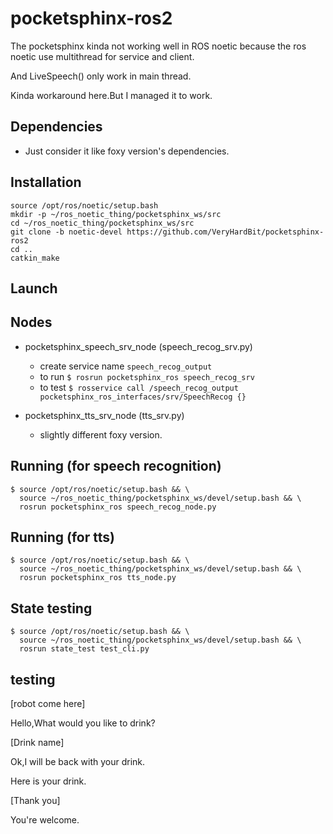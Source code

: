 # pocketsphinx-ros2
The pocketsphinx kinda not working well in ROS noetic because the ros noetic use multithread for service and client.

And LiveSpeech() only work in main thread.

Kinda workaround here.But I managed it to work.


## Dependencies
- Just consider it like foxy version's dependencies.


## Installation
```
source /opt/ros/noetic/setup.bash
mkdir -p ~/ros_noetic_thing/pocketsphinx_ws/src
cd ~/ros_noetic_thing/pocketsphinx_ws/src
git clone -b noetic-devel https://github.com/VeryHardBit/pocketsphinx-ros2
cd ..
catkin_make
```

## Launch 




## Nodes
- pocketsphinx_speech_srv_node (speech_recog_srv.py)
    - create service name `speech_recog_output`
    - to run `$ rosrun pocketsphinx_ros speech_recog_srv`
    - to test `$ rosservice call /speech_recog_output pocketsphinx_ros_interfaces/srv/SpeechRecog {}`

- pocketsphinx_tts_srv_node (tts_srv.py)
    - slightly different foxy version.


## Running (for speech recognition)

```
$ source /opt/ros/noetic/setup.bash && \
  source ~/ros_noetic_thing/pocketsphinx_ws/devel/setup.bash && \
  rosrun pocketsphinx_ros speech_recog_node.py
```

## Running (for tts)
```
$ source /opt/ros/noetic/setup.bash && \
  source ~/ros_noetic_thing/pocketsphinx_ws/devel/setup.bash && \
  rosrun pocketsphinx_ros tts_node.py
```

## State testing
```
$ source /opt/ros/noetic/setup.bash && \
  source ~/ros_noetic_thing/pocketsphinx_ws/devel/setup.bash && \
  rosrun state_test test_cli.py
```


## testing
[robot come here]

Hello,What would you like to drink?

[Drink name]

Ok,I will be back with your drink.

Here is your drink.

[Thank you]

You're welcome.
